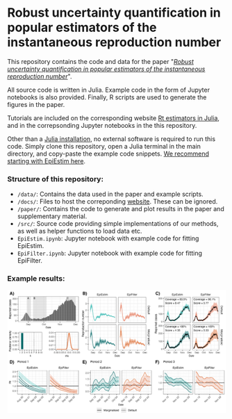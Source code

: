 
# Robust uncertainty quantification in popular estimators of the instantaneous reproduction number

This repository contains the code and data for the paper "*[Robust uncertainty quantification in popular estimators of the instantaneous reproduction number](https://doi.org/10.1093/aje/kwaf165)*".

All source code is written in Julia. Example code in the form of Jupyter notebooks is also provided. Finally, R scripts are used to generate the figures in the paper.

Tutorials are included on the corresponding website [Rt estimators in Julia](https://nicsteyn2.github.io/RobustRtEstimators/), and in the correpsonding Jupyter notebooks in the this repository.

Other than a [Julia installation](https://julialang.org/downloads/), no external software is required to run this code. Simply clone this repository, open a Julia terminal in the main directory, and copy-paste the example code snippets. [We recommend starting with EpiEstim here](EpiEstim.ipynb).

### Structure of this repository:

- `/data/`: Contains the data used in the paper and example scripts.
- `/docs/`: Files to host the correponding [website](https://nicsteyn2.github.io/RobustRtEstimators/). These can be ignored.
- `/paper/`: Contains the code to generate and plot results in the paper and supplementary material.
- `/src/`: Source code providing simple implementations of our methods, as well as helper functions to load data etc.
- `EpiEstim.ipynb`: Jupyter notebook with example code for fitting EpiEstim.
- `EpiFilter.ipynb`: Jupyter notebook with example code for fitting EpiFilter.

### Example results:

![Figure 1](paper/figures/02nzcovid.png)

